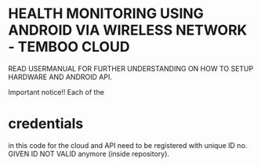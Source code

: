 # HEALTH MONITORING USING ANDROID VIA WIRELESS NETWORK - TEMBOO CLOUD
READ USERMANUAL FOR FURTHER UNDERSTANDING ON HOW TO SETUP HARDWARE AND ANDROID API.

Important notice!!
Each of the
# credentials 
in this code for the cloud and API need to be registered with unique ID no. GIVEN ID NOT VALID anymore (inside repository).
